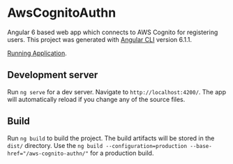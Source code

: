 # AwsCognitoAuthn

Angular 6 based web app which connects to AWS Cognito for registering users.
This project was generated with [Angular CLI](https://github.com/angular/angular-cli) version 6.1.1.

[Running Application](http://sarthakj178.com/aws-cognito-authn/).

## Development server

Run `ng serve` for a dev server. Navigate to `http://localhost:4200/`. The app will automatically reload if you change any of the source files.

## Build

Run `ng build` to build the project. The build artifacts will be stored in the `dist/` directory. Use the `ng build --configuration=production --base-href="/aws-cognito-authn/"` for a production build.
